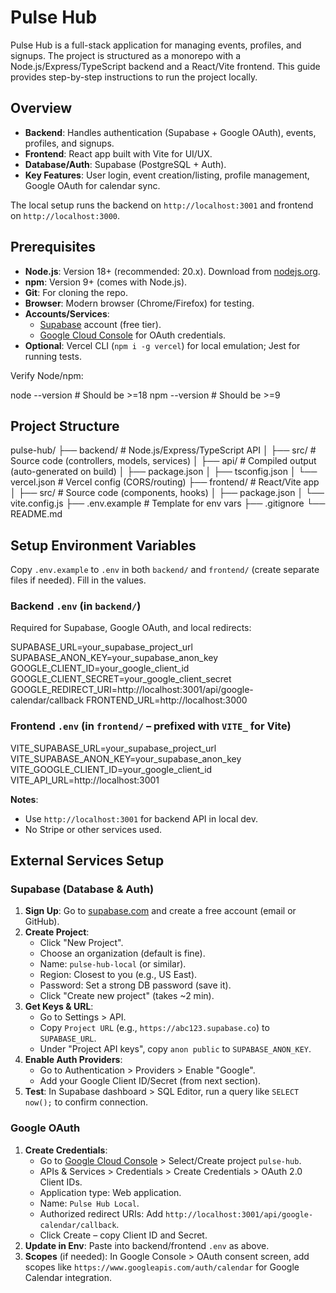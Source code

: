 # Pulse Hub

Pulse Hub is a full-stack application for managing events, profiles, and signups. The project is structured as a monorepo with a Node.js/Express/TypeScript backend and a React/Vite frontend. This guide provides step-by-step instructions to run the project locally.

## Overview

- **Backend**: Handles authentication (Supabase + Google OAuth), events, profiles, and signups.
- **Frontend**: React app built with Vite for UI/UX.
- **Database/Auth**: Supabase (PostgreSQL + Auth).
- **Key Features**: User login, event creation/listing, profile management, Google OAuth for calendar sync.

The local setup runs the backend on `http://localhost:3001` and frontend on `http://localhost:3000`.



## Prerequisites

- **Node.js**: Version 18+ (recommended: 20.x). Download from [nodejs.org](https://nodejs.org).
- **npm**: Version 9+ (comes with Node.js).
- **Git**: For cloning the repo.
- **Browser**: Modern browser (Chrome/Firefox) for testing.
- **Accounts/Services**:
  - [Supabase](https://supabase.com) account (free tier).
  - [Google Cloud Console](https://console.cloud.google.com) for OAuth credentials.
- **Optional**: Vercel CLI (`npm i -g vercel`) for local emulation; Jest for running tests.

Verify Node/npm:

node --version  # Should be >=18
npm --version   # Should be >=9

## Project Structure

pulse-hub/
├── backend/          # Node.js/Express/TypeScript API
│   ├── src/          # Source code (controllers, models, services)
│   ├── api/          # Compiled output (auto-generated on build)
│   ├── package.json
│   ├── tsconfig.json
│   └── vercel.json   # Vercel config (CORS/routing)
├── frontend/         # React/Vite app
│   ├── src/          # Source code (components, hooks)
│   ├── package.json
│   └── vite.config.js
├── .env.example      # Template for env vars
├── .gitignore
└── README.md


## Setup Environment Variables

Copy `.env.example` to `.env` in both `backend/` and `frontend/` (create separate files if needed). Fill in the values.

### Backend `.env` (in `backend/`)

Required for Supabase, Google OAuth, and local redirects:

SUPABASE_URL=your_supabase_project_url
SUPABASE_ANON_KEY=your_supabase_anon_key
GOOGLE_CLIENT_ID=your_google_client_id
GOOGLE_CLIENT_SECRET=your_google_client_secret
GOOGLE_REDIRECT_URI=http://localhost:3001/api/google-calendar/callback
FRONTEND_URL=http://localhost:3000



### Frontend `.env` (in `frontend/` – prefixed with `VITE_` for Vite)

VITE_SUPABASE_URL=your_supabase_project_url
VITE_SUPABASE_ANON_KEY=your_supabase_anon_key
VITE_GOOGLE_CLIENT_ID=your_google_client_id
VITE_API_URL=http://localhost:3001



**Notes**:
- Use `http://localhost:3001` for backend API in local dev.
- No Stripe or other services used.


## External Services Setup

### Supabase (Database & Auth)

1. **Sign Up**: Go to [supabase.com](https://supabase.com) and create a free account (email or GitHub).
2. **Create Project**:
   - Click "New Project".
   - Choose an organization (default is fine).
   - Name: `pulse-hub-local` (or similar).
   - Region: Closest to you (e.g., US East).
   - Password: Set a strong DB password (save it).
   - Click "Create new project" (takes ~2 min).
3. **Get Keys & URL**:
   - Go to Settings > API.
   - Copy `Project URL` (e.g., `https://abc123.supabase.co`) to `SUPABASE_URL`.
   - Under "Project API keys", copy `anon public` to `SUPABASE_ANON_KEY`.
4. **Enable Auth Providers**:
   - Go to Authentication > Providers > Enable "Google".
   - Add your Google Client ID/Secret (from next section).
5. **Test**: In Supabase dashboard > SQL Editor, run a query like `SELECT now();` to confirm connection.

### Google OAuth

1. **Create Credentials**:
   - Go to [Google Cloud Console](https://console.cloud.google.com) > Select/Create project `pulse-hub`.
   - APIs & Services > Credentials > Create Credentials > OAuth 2.0 Client IDs.
   - Application type: Web application.
   - Name: `Pulse Hub Local`.
   - Authorized redirect URIs: Add `http://localhost:3001/api/google-calendar/callback`.
   - Click Create – copy Client ID and Secret.
2. **Update in Env**: Paste into backend/frontend `.env` as above.
3. **Scopes** (if needed): In Google Console > OAuth consent screen, add scopes like `https://www.googleapis.com/auth/calendar` for Google Calendar integration.
















